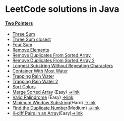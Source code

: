 # LeetCode solutions in Java

#### [Two Pointers](src/twopointers)

- [Three Sum](src/twopointers/ThreeSum.java) 
- [Three Sum closest](src/twopointers/ThreeSumClosest.java)
- [Four Sum](https://github.com/jzlbupt/Leetcode/blob/master/src/twopointers/FourSum.java)
- [Remove Elements](https://github.com/jzlbupt/Leetcode/blob/master/src/twopointers/RemoveElement.java)
- [Remove Duplicates From Sorted Array](https://github.com/jzlbupt/Leetcode/blob/master/src/twopointers/RemoveDuplicatesFromSortedArray.java)
- [Remove Duplicates From Sorted Array 2](https://github.com/jzlbupt/Leetcode/blob/master/src/twopointers/RemoveDuplicatesFromSortedArray2.java)
- [Longest Substring Without Repeating Characters](https://github.com/jzlbupt/Leetcode/blob/master/src/twopointers/LongestSubstringWithoutRepeatingCharacters.java)
- [Container With Most Water](https://github.com/jzlbupt/Leetcode/blob/master/src/twopointers/ContainerWithMostWater.java)
- [Trapping Rain Water](https://github.com/jzlbupt/Leetcode/blob/master/src/twopointers/TrappingRainWater.java)
- [Trapping Rain Water 2](https://github.com/jzlbupt/Leetcode/blob/master/src/twopointers/TrappingRainWater2.java)
- [Sort Colors](https://github.com/jzlbupt/Leetcode/blob/master/src/twopointers/SortColors.java)
- [Merge Sorted Array](src/twopointers/MergeSortedArray.java) (Easy) [->link](https://leetcode.com/problems/merge-sorted-array/#/description)
- [Valid Palindrome](src/twopointers/ValidPalindrome.java) (Easy) [->link](https://leetcode.com/problems/valid-palindrome/#/description)
- [Minimum Window Substring](src/twopointers/MinimumWindowSubstring.java)(Hard) [->link](https://leetcode.com/problems/minimum-window-substring/#/description)
- [Find the Duplicate Number](src/twopointers/FindTheDuplicateNumber.java)(Medium) [->link](https://leetcode.com/problems/find-the-duplicate-number/#/description)
- [K-diff Pairs in an Array](src/twopointers/KDiffPairsInAnArray.java)(Easy)[->link](https://leetcode.com/problems/k-diff-pairs-in-an-array/#/description)